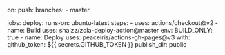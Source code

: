 on:
  push:
    branches:
      - master

jobs:
  deploy:
    runs-on: ubuntu-latest
    steps:
      - uses: actions/checkout@v2
      - name: Build
        uses: shalzz/zola-deploy-action@master
        env:
          BUILD_ONLY: true
      - name: Deploy
        uses: peaceiris/actions-gh-pages@v3
        with:
          github_token: ${{ secrets.GITHUB_TOKEN }}
          publish_dir: public
